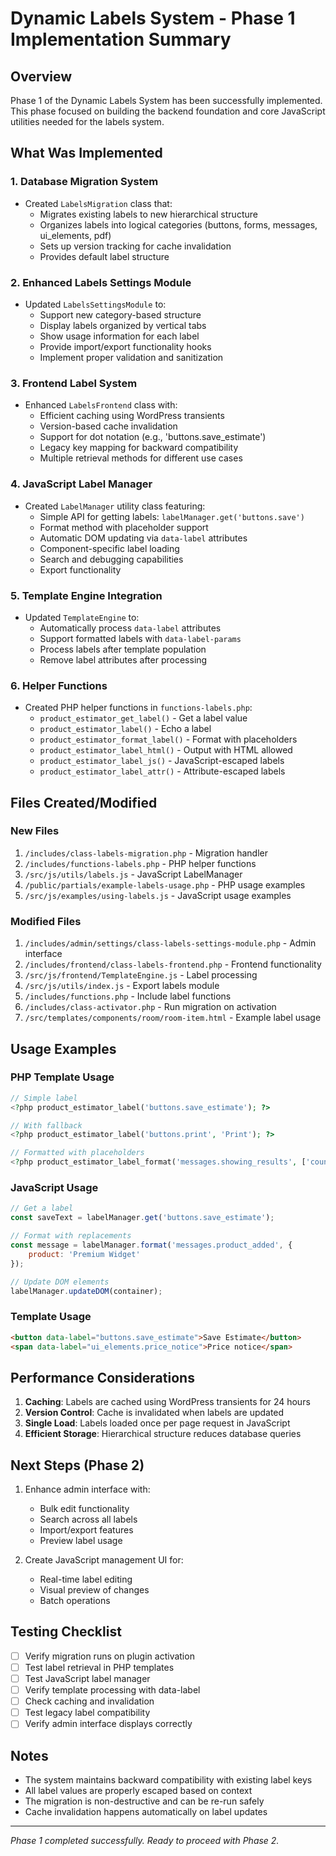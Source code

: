 # Dynamic Labels System - Phase 1 Implementation Summary

## Overview

Phase 1 of the Dynamic Labels System has been successfully implemented. This phase focused on building the backend foundation and core JavaScript utilities needed for the labels system.

## What Was Implemented

### 1. Database Migration System
- Created `LabelsMigration` class that:
  - Migrates existing labels to new hierarchical structure
  - Organizes labels into logical categories (buttons, forms, messages, ui_elements, pdf)
  - Sets up version tracking for cache invalidation
  - Provides default label structure

### 2. Enhanced Labels Settings Module
- Updated `LabelsSettingsModule` to:
  - Support new category-based structure
  - Display labels organized by vertical tabs
  - Show usage information for each label
  - Provide import/export functionality hooks
  - Implement proper validation and sanitization

### 3. Frontend Label System
- Enhanced `LabelsFrontend` class with:
  - Efficient caching using WordPress transients
  - Version-based cache invalidation
  - Support for dot notation (e.g., 'buttons.save_estimate')
  - Legacy key mapping for backward compatibility
  - Multiple retrieval methods for different use cases

### 4. JavaScript Label Manager
- Created `LabelManager` utility class featuring:
  - Simple API for getting labels: `labelManager.get('buttons.save')`
  - Format method with placeholder support
  - Automatic DOM updating via `data-label` attributes
  - Component-specific label loading
  - Search and debugging capabilities
  - Export functionality

### 5. Template Engine Integration
- Updated `TemplateEngine` to:
  - Automatically process `data-label` attributes
  - Support formatted labels with `data-label-params`
  - Process labels after template population
  - Remove label attributes after processing

### 6. Helper Functions
- Created PHP helper functions in `functions-labels.php`:
  - `product_estimator_get_label()` - Get a label value
  - `product_estimator_label()` - Echo a label
  - `product_estimator_format_label()` - Format with placeholders
  - `product_estimator_label_html()` - Output with HTML allowed
  - `product_estimator_label_js()` - JavaScript-escaped labels
  - `product_estimator_label_attr()` - Attribute-escaped labels

## Files Created/Modified

### New Files
1. `/includes/class-labels-migration.php` - Migration handler
2. `/includes/functions-labels.php` - PHP helper functions
3. `/src/js/utils/labels.js` - JavaScript LabelManager
4. `/public/partials/example-labels-usage.php` - PHP usage examples
5. `/src/js/examples/using-labels.js` - JavaScript usage examples

### Modified Files
1. `/includes/admin/settings/class-labels-settings-module.php` - Admin interface
2. `/includes/frontend/class-labels-frontend.php` - Frontend functionality
3. `/src/js/frontend/TemplateEngine.js` - Label processing
4. `/src/js/utils/index.js` - Export labels module
5. `/includes/functions.php` - Include label functions
6. `/includes/class-activator.php` - Run migration on activation
7. `/src/templates/components/room/room-item.html` - Example label usage

## Usage Examples

### PHP Template Usage
```php
// Simple label
<?php product_estimator_label('buttons.save_estimate'); ?>

// With fallback
<?php product_estimator_label('buttons.print', 'Print'); ?>

// Formatted with placeholders
<?php product_estimator_label_format('messages.showing_results', ['count' => 5]); ?>
```

### JavaScript Usage
```javascript
// Get a label
const saveText = labelManager.get('buttons.save_estimate');

// Format with replacements
const message = labelManager.format('messages.product_added', {
    product: 'Premium Widget'
});

// Update DOM elements
labelManager.updateDOM(container);
```

### Template Usage
```html
<button data-label="buttons.save_estimate">Save Estimate</button>
<span data-label="ui_elements.price_notice">Price notice</span>
```

## Performance Considerations

1. **Caching**: Labels are cached using WordPress transients for 24 hours
2. **Version Control**: Cache is invalidated when labels are updated
3. **Single Load**: Labels loaded once per page request in JavaScript
4. **Efficient Storage**: Hierarchical structure reduces database queries

## Next Steps (Phase 2)

1. Enhance admin interface with:
   - Bulk edit functionality
   - Search across all labels
   - Import/export features
   - Preview label usage

2. Create JavaScript management UI for:
   - Real-time label editing
   - Visual preview of changes
   - Batch operations

## Testing Checklist

- [ ] Verify migration runs on plugin activation
- [ ] Test label retrieval in PHP templates
- [ ] Test JavaScript label manager
- [ ] Verify template processing with data-label
- [ ] Check caching and invalidation
- [ ] Test legacy label compatibility
- [ ] Verify admin interface displays correctly

## Notes

- The system maintains backward compatibility with existing label keys
- All label values are properly escaped based on context
- The migration is non-destructive and can be re-run safely
- Cache invalidation happens automatically on label updates

---

*Phase 1 completed successfully. Ready to proceed with Phase 2.*